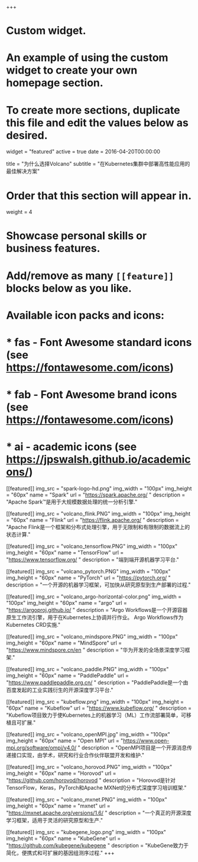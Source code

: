 +++
# Custom widget.
# An example of using the custom widget to create your own homepage section.
# To create more sections, duplicate this file and edit the values below as desired.
widget = "featured"
active = true
date = 2016-04-20T00:00:00

title = "为什么选择Volcano"
subtitle = "在Kubernetes集群中部署高性能应用的最佳解决方案"

# Order that this section will appear in.
weight = 4

# Showcase personal skills or business features.
#
# Add/remove as many `[[feature]]` blocks below as you like.
#
# Available icon packs and icons:
# * fas - Font Awesome standard icons (see https://fontawesome.com/icons)
# * fab - Font Awesome brand icons (see https://fontawesome.com/icons)
# * ai - academic icons (see https://jpswalsh.github.io/academicons/)
[[featured]]
  img_src = "spark-logo-hd.png"
  img_width = "100px"
  img_height = "60px"
  name = "Spark"
  url = "https://spark.apache.org/ "
  description = "Apache Spark™是用于大规模数据处理的统一分析引擎."
  
[[featured]]
  img_src = "volcano_flink.PNG"
  img_width = "100px"
  img_height = "60px"
  name = "Flink"
  url = "https://flink.apache.org/ "
  description = "Apache Flink是一个框架和分布式处理引擎，用于无限制和有限制的数据流上的状态计算." 
 
[[featured]]
  img_src = "volcano_tensorflow.PNG"
  img_width = "100px"
  img_height = "60px"
  name = "TensorFlow"
  url = "https://www.tensorflow.org/ "
  description = "端到端开源机器学习平台."
  
[[featured]]
  img_src = "volcano_pytorch.PNG"
  img_width = "100px"
  img_height = "60px"
  name = "PyTorch"
  url = "https://pytorch.org/ "
  description = "一个开源的机器学习框架，可加快从研究原型到生产部署的过程."
  
[[featured]]
  img_src = "volcano_argo-horizontal-color.png"
  img_width = "100px"
  img_height = "60px"
  name = "argo"
  url = "https://argoproj.github.io/ "
  description = "Argo Workflows是一个开源容器原生工作流引擎，用于在Kubernetes上协调并行作业。 Argo Workflows作为Kubernetes CRD实施."
  
[[featured]]
  img_src = "volcano_mindspore.PNG"
  img_width = "100px"
  img_height = "60px"
  name = "MindSpore"
  url = "https://www.mindspore.cn/en "
  description = "华为开发的全场景深度学习框架."
  
[[featured]]
  img_src = "volcano_paddle.PNG"
  img_width = "100px"
  img_height = "60px"
  name = "PaddlePaddle"
  url = "https://www.paddlepaddle.org.cn/ "
  description = "PaddlePaddle是一个由百度发起的工业实践衍生的开源深度学习平台."         
 
[[featured]]
  img_src = "kubeflow.png"
  img_width = "100px"
  img_height = "60px"
  name = "Kubeflow"
  url = "https://www.kubeflow.org/ "
  description = "Kubeflow项目致力于使Kubernetes上的机器学习（ML）工作流部署简单，可移植且可扩展."

[[featured]]
  img_src = "volcano_openMPI.jpg"
  img_width = "100px"
  img_height = "60px"
  name = "Open MPI"
  url = "https://www.open-mpi.org/software/ompi/v4.0/ "
  description = "OpenMPI项目是一个开源消息传递接口实现，由学术，研究和行业合作伙伴联盟开发和维护."

[[featured]]
  img_src = "volcano_horovod.PNG"
  img_width = "100px"
  img_height = "60px"
  name = "Horovod"
  url = "https://github.com/horovod/horovod "
  description = "Horovod是针对TensorFlow，Keras，PyTorch和Apache MXNet的分布式深度学习培训框架."

[[featured]]
  img_src = "volcano_mxnet.PNG"
  img_width = "100px"
  img_height = "60px"
  name = "mxnet"
  url = "https://mxnet.apache.org/versions/1.6/ "
  description = "一个真正的开源深度学习框架，适用于灵活的研究原型和生产."

[[featured]]
  img_src = "kubegene_logo.png"
  img_width = "100px"
  img_height = "60px"
  name = "KubeGene"
  url = "https://github.com/kubegene/kubegene "
  description = "KubeGene致力于简化，便携式和可扩展的基因组测序过程."
+++
